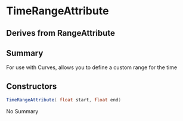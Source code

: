 # TimeRangeAttribute

## Derives from RangeAttribute

## Summary

For use with Curves, allows you to define a custom range for the time
## Constructors

```c#
TimeRangeAttribute( float start, float end) 
```
No Summary
